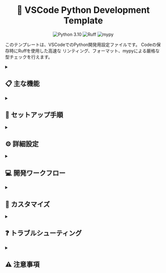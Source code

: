 <div align="center">
  <h1>🐍 VSCode Python Development Template</h1>
  <p>
    <img src="https://img.shields.io/badge/Python-3.10-blue.svg" alt="Python 3.10">
    <img src="https://img.shields.io/badge/Ruff-latest-orange.svg" alt="Ruff">
    <img src="https://img.shields.io/badge/mypy-latest-green.svg" alt="mypy">
  </p>
</div>

<div align="left">

このテンプレートは、VSCodeでのPython開発用設定ファイルです。
Codeの保存時にRuffを使用した高速な
リンティング、フォーマット、mypyによる厳格な型チェックを行えます。

<details>
<summary><h2>📋 主な機能</h2></summary>

- **⚡ 高速な静的解析とフォーマット**
  - Ruffによる高速なリンティングとフォーマット
  - 保存時の自動フォーマット適用
  - インポートの自動整理

- **🔍 厳格な型チェック**
  - mypyによる静的型チェック
  - 型ヒントの表示
  - 暗黙的な型を許可しない設定

- **✨ コード品質管理**
  - PEP 8準拠のコードスタイル
  - Googleスタイルのドキュメント規約
  - 最大行長79文字の強制
  - 複雑度チェック（最大値: 10）
</details>

<details>
<summary><h2>🚀 セットアップ手順</h2></summary>

1. **VSCode拡張機能のインストール**:
   - [Ruff](https://marketplace.visualstudio.com/items?itemName=charliermarsh.ruff)
     - リンティングとフォーマット用
   - [Python](https://marketplace.visualstudio.com/items?itemName=ms-python.python)
     - Python言語サポート全般

2. **依存パッケージのインストール**:
   ```bash
   pip install ruff mypy
   ```

3. **設定ファイルのコピー**:
   以下のファイルをプロジェクトのルートディレクトリにコピー:
   - `.vscode/settings.json` - VSCodeのワークスペース設定
   - `pyproject.toml` - Python開発ツールの設定
</details>

<details>
<summary><h2>⚙️ 詳細設定</h2></summary>

### 🛠 Ruffの設定 (pyproject.toml)

#### 基本設定
- Python 3.10をターゲット
- 行長制限: 79文字
- ダブルクォートを使用
- LF改行
- スペースによるインデント

#### リンティングルール
1. **コードスタイル**
   - `E`, `W`: PEP 8準拠のエラーと警告
   - `COM`: コンマの配置
   - `UP`: 最新のPython文法推奨

2. **コード品質**
   - `F`: PyFlakesによる基本的なエラーチェック
   - `B`: バグの可能性がある実装の検出
   - `S`: セキュリティの問題
   - `C`: 循環的複雑度（上限: 10）

3. **型チェック**
   - `ANN`: 型アノテーションの強制
   - `FBT`: ブール値の型チェック

4. **ドキュメント**
   - `D`: Googleスタイルのdocstring規約
   - docstringスタイルの競合を解消（D203, D213を無視）

5. **命名規則**
   - `N`: PEP 8命名規則
   - `A`: 変数名の規則

6. **その他**
   - `I`: インポート整理
   - `BLE`: 例外処理のベストプラクティス
   - `T20`: print文の使用制限
   - `RUF`: Ruff固有の追加ルール

### 🎨 VSCode設定 (settings.json)

#### エディタ設定
- 保存時の自動フォーマット有効化
- Ruffをデフォルトフォーマッタとして使用
- 79文字のルーラー表示
- 末尾の空白文字を自動削除
- ファイル末尾の改行を自動管理

#### Python固有の設定
- 厳格な型チェックモード
- 自動インポート補完
- 関数の戻り値型のヒント表示
- 変数の型ヒント表示
</details>

<details>
<summary><h2>💻 開発ワークフロー</h2></summary>

1. **コーディング**
   - VSCodeで通常通りコードを記述
   - リアルタイムで型ヒントと問題の表示

2. **自動チェック（保存時）**
   - コードフォーマットの適用
   - インポートの整理
   - 基本的な問題の自動修正

3. **問題の確認と修正**
   - エディタ上で警告やエラーを確認
   - 型チェックの結果を確認
   - 提案される修正を適用
</details>

<details>
<summary><h2>🔧 カスタマイズ</h2></summary>

### 設定の調整
- `pyproject.toml`でRuffのルールを調整可能
  ```toml
  [tool.ruff.lint]
  ignore = ["ルールコード"]  # 特定のルールを無視
  ```

- `.vscode/settings.json`でエディタの動作を調整可能
  ```json
  {
    "python.analysis.typeCheckingMode": "basic",  # 型チェックの厳格さを調整
  }
  ```
</details>

<details>
<summary><h2>❓ トラブルシューティング</h2></summary>

- **フォーマットが適用されない場合**
  - Ruff拡張機能が正しくインストールされているか確認
  - ワークスペース設定が正しく読み込まれているか確認

- **型チェックが動作しない場合**
  - mypyが正しくインストールされているか確認
  - `pyproject.toml`の型チェック設定を確認
</details>

<details>
<summary><h2>⚠️ 注意事項</h2></summary>

- プロジェクトの要件に応じて`pyproject.toml`の設定を調整してください
- 特定のルールを無視する必要がある場合は、`ruff.lint.ignore`に追加してください
- 大規模なプロジェクトでは、必要に応じてルールを緩和することを検討してください
</details>

</div>
